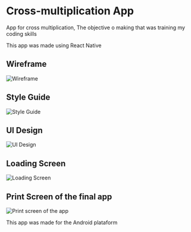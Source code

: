 # Cross-multiplication App

App for cross multiplication, The objective o making that was training my coding skills

This app was made using React Native 

## Wireframe
![Wireframe](https://i.imgur.com/jkqEX2z.jpg)

## Style Guide
![Style Guide](https://i.imgur.com/QV1PYHy.jpg)

## UI Design
![UI Design](https://i.imgur.com/yO1Y9S8.jpg)

## Loading Screen
![Loading Screen](https://i.imgur.com/4NL4l0H.png)

## Print Screen of the final app
![Print screen of the app](https://i.imgur.com/CkmevwG.png)

This app was made for the Android plataform
